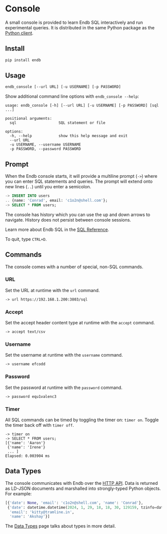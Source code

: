# Console

A small console is provided to learn Endb SQL interactively
and run experimental queries.
It is distributed in the same Python package as the
[Python client](python.md).

## Install

```sh
pip install endb
```

## Usage

```sh
endb_console [--url URL] [-u USERNAME] [-p PASSWORD]
```

Show additional command line options with `endb_console --help`:

```
usage: endb_console [-h] [--url URL] [-u USERNAME] [-p PASSWORD] [sql ...]

positional arguments:
  sql                   SQL statement or file

options:
  -h, --help            show this help message and exit
  --url URL
  -u USERNAME, --username USERNAME
  -p PASSWORD, --password PASSWORD
```

## Prompt

When the Endb console starts, it will provide a multiline prompt (`->`)
where you can enter SQL statements and queries.
The prompt will extend onto new lines (`..`) until you enter a semicolon.

```sql
-> INSERT INTO users
.. {name: 'Conrad', email: 'c1o2n@shell.com'};
-> SELECT * FROM users;
```

The console has history which you can use the up and down arrows to navigate.
History does not persist between console sessions.

Learn more about Endb SQL in the
[SQL Reference](../sql/).

To quit, type `CTRL+D`.

## Commands

The console comes with a number of special, non-SQL commands.

### URL

Set the URL at runtime with the `url` command.

```
-> url https://192.168.1.200:3803/sql
```

### Accept

Set the accept header content type at runtime with the `accept` command.

```
-> accept text/csv
```

### Username

Set the username at runtime with the `username` command.

```
-> username efcodd
```

### Password

Set the password at runtime with the `password` command.

```
-> password equ1valenc3
```

### Timer

All SQL commands can be timed by toggling the timer on: `timer on`.
Toggle the timer back off with `timer off`.

```
-> timer on
-> SELECT * FROM users;
[{'name': 'Aaron'}
 {'name': 'Irene'}
 ... ]
Elapsed: 0.003904 ms
```

## Data Types

The console communicates with Endb over the [HTTP API](../reference/http_api.md).
Data is returned as LD-JSON documents and marshalled into strongly-typed Python
objects. For example:

```python
[{'date': None, 'email': 'c1o2n@shell.com', 'name': 'Conrad'},
 {'date': datetime.datetime(2024, 1, 29, 18, 18, 30, 129159, tzinfo=datetime.timezone.utc),
  'email': 'kitty@tramline.in',
  'name': 'Akshay'}]
```

The [Data Types](../reference/data_types.md) page talks about types in more detail.
